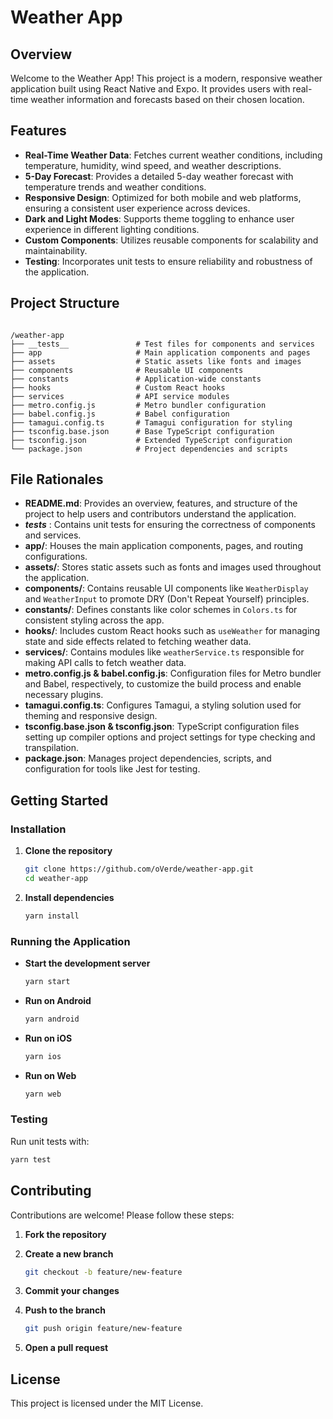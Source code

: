 # Weather App

## Overview

Welcome to the Weather App! This project is a modern, responsive weather application built using React Native and Expo. It provides users with real-time weather information and forecasts based on their chosen location.

## Features

- **Real-Time Weather Data**: Fetches current weather conditions, including temperature, humidity, wind speed, and weather descriptions.
- **5-Day Forecast**: Provides a detailed 5-day weather forecast with temperature trends and weather conditions.
- **Responsive Design**: Optimized for both mobile and web platforms, ensuring a consistent user experience across devices.
- **Dark and Light Modes**: Supports theme toggling to enhance user experience in different lighting conditions.
- **Custom Components**: Utilizes reusable components for scalability and maintainability.
- **Testing**: Incorporates unit tests to ensure reliability and robustness of the application.

## Project Structure

```

/weather-app
├── __tests__               # Test files for components and services
├── app                     # Main application components and pages
├── assets                  # Static assets like fonts and images
├── components              # Reusable UI components
├── constants               # Application-wide constants
├── hooks                   # Custom React hooks
├── services                # API service modules
├── metro.config.js         # Metro bundler configuration
├── babel.config.js         # Babel configuration
├── tamagui.config.ts       # Tamagui configuration for styling
├── tsconfig.base.json      # Base TypeScript configuration
├── tsconfig.json           # Extended TypeScript configuration
└── package.json            # Project dependencies and scripts
```

## File Rationales

- **README.md**: Provides an overview, features, and structure of the project to help users and contributors understand the application.
- **_tests_** : Contains unit tests for ensuring the correctness of components and services.
- **app/**: Houses the main application components, pages, and routing configurations.
- **assets/**: Stores static assets such as fonts and images used throughout the application.
- **components/**: Contains reusable UI components like `WeatherDisplay` and `WeatherInput` to promote DRY (Don't Repeat Yourself) principles.
- **constants/**: Defines constants like color schemes in `Colors.ts` for consistent styling across the app.
- **hooks/**: Includes custom React hooks such as `useWeather` for managing state and side effects related to fetching weather data.
- **services/**: Contains modules like `weatherService.ts` responsible for making API calls to fetch weather data.
- **metro.config.js & babel.config.js**: Configuration files for Metro bundler and Babel, respectively, to customize the build process and enable necessary plugins.
- **tamagui.config.ts**: Configures Tamagui, a styling solution used for theming and responsive design.
- **tsconfig.base.json & tsconfig.json**: TypeScript configuration files setting up compiler options and project settings for type checking and transpilation.
- **package.json**: Manages project dependencies, scripts, and configuration for tools like Jest for testing.

## Getting Started

### Installation

1. **Clone the repository**

   ```bash
   git clone https://github.com/oVerde/weather-app.git
   cd weather-app
   ```

2. **Install dependencies**

   ```bash
   yarn install
   ```

### Running the Application

- **Start the development server**

  ```bash
  yarn start
  ```

- **Run on Android**

  ```bash
  yarn android
  ```

- **Run on iOS**

  ```bash
  yarn ios
  ```

- **Run on Web**

  ```bash
  yarn web
  ```

### Testing

Run unit tests with:

```bash
yarn test
```

## Contributing

Contributions are welcome! Please follow these steps:

1. **Fork the repository**
2. **Create a new branch**

   ```bash
   git checkout -b feature/new-feature
   ```

3. **Commit your changes**
4. **Push to the branch**

   ```bash
   git push origin feature/new-feature
   ```

5. **Open a pull request**

## License

This project is licensed under the MIT License.
